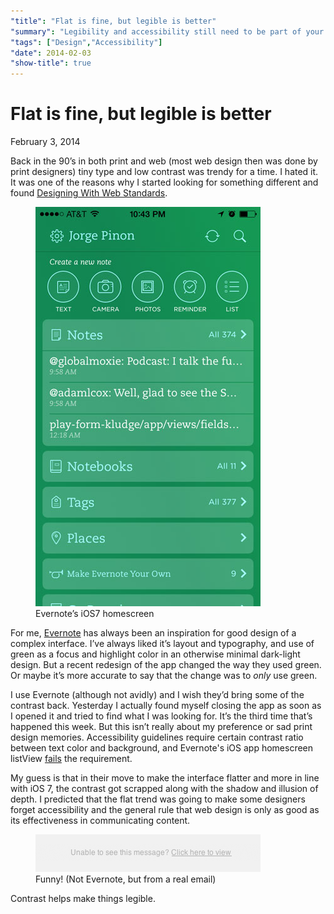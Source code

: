 ```yaml
---
"title": "Flat is fine, but legible is better"
"summary": "Legibility and accessibility still need to be part of your flat design."
"tags": ["Design","Accessibility"]
"date": 2014-02-03
"show-title": true
---
```


# Flat is fine, but legible is better

<p class="datetime">February 3, 2014</p>

Back in the 90’s in both print and web (most web design then was done by print designers) tiny type and low contrast was trendy for a time. I hated it. It was one of the reasons why I started looking for something different and found [Designing With Web Standards](http://en.wikipedia.org/wiki/Designing_with_Web_Standards).

<div class="float--right">
	<figure>
		<img class="img--fluid" src="evernote-app-home.jpg" alt="Evernote iOS homescreen">
		<figcaption>Evernote’s iOS7 homescreen</figcaption>
	</figure>
</div>

For me, [Evernote](https://evernote.com/) has always been an inspiration for good design of a complex interface. I’ve always liked it’s layout and typography, and use of green as a focus and highlight color in an otherwise minimal dark-light design. But a recent redesign of the app changed the way they used green. Or maybe it’s more accurate to say that the change was to *only* use green.

I use Evernote (although not avidly) and I wish they’d bring some of the contrast back. Yesterday I actually found myself closing the app as soon as I opened it and tried to find what I was looking for. It’s the third time that’s happened this week. But this isn’t really about my preference or sad print design memories. Accessibility guidelines require certain contrast ratio between text color and background, and Evernote's iOS app homescreen listView [fails](http://leaverou.github.io/contrast-ratio/#%23C2FBFF-on-%2369A279) the requirement.

My guess is that in their move to make the interface flatter and more in line with iOS 7, the contrast got scrapped along with the shadow and illusion of depth. I predicted that the flat trend was going to make some designers forget accessibility and the general rule that web design is only as good as its effectiveness in communicating content.

<figure class="fit">
	<img class="img--fluid" src="no-contrast-email-help.png" alt="Low contrast email help text">
	<figcaption>Funny! (Not Evernote, but from a real email)</figcaption>
</figure>

Contrast helps make things legible.
